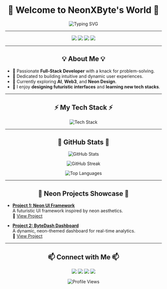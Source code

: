 <!-- GitHub Stylish Profile for NeonXByte -->
<h1 align="center">🌌 Welcome to NeonXByte's World 🌌</h1>

<p align="center">
  <img src="https://readme-typing-svg.herokuapp.com?font=Fira+Code&size=25&duration=2000&pause=1000&center=true&vCenter=true&width=435&lines=Full-Stack+Developer;Open+Source+Enthusiast;Tech+Innovator;Neon+Dreamer" alt="Typing SVG">
</p>

---

<p align="center">
  <a href="https://github.com/NeonXByte"><img src="https://img.shields.io/badge/-GitHub-181717?style=flat-square&logo=github"></a>
  <a href="https://twitter.com/NeonXByte"><img src="https://img.shields.io/badge/-Twitter-1DA1F2?style=flat-square&logo=twitter&logoColor=white"></a>
  <a href="https://linkedin.com/in/NeonXByte"><img src="https://img.shields.io/badge/-LinkedIn-0077B5?style=flat-square&logo=linkedin"></a>
  <a href="mailto:neonxbyte@example.com"><img src="https://img.shields.io/badge/-Email-D14836?style=flat-square&logo=gmail&logoColor=white"></a>
</p>

---

<h2 align="center">💡 About Me 💡</h2>

- 🚀 Passionate **Full-Stack Developer** with a knack for problem-solving.
- 🌟 Dedicated to building intuitive and dynamic user experiences.
- 🌱 Currently exploring **AI**, **Web3**, and **Neon Design**.
- 🧩 I enjoy **designing futuristic interfaces** and **learning new tech stacks**.

---

<h2 align="center">⚡ My Tech Stack ⚡</h2>

<p align="center">
  <img src="https://skillicons.dev/icons?i=html,css,js,ts,react,nodejs,express,python,django,java,spring,git,github,linux,figma,vscode" alt="Tech Stack">
</p>

---

<h2 align="center">🌌 GitHub Stats 🌌</h2>

<p align="center">
  <img src="https://github-readme-stats.vercel.app/api?username=NeonXByte&show_icons=true&theme=tokyonight" alt="GitHub Stats">
</p>

<p align="center">
  <img src="https://github-readme-streak-stats.herokuapp.com/?user=NeonXByte&theme=tokyonight" alt="GitHub Streak">
</p>

<p align="center">
  <img src="https://github-readme-stats.vercel.app/api/top-langs/?username=NeonXByte&layout=compact&theme=tokyonight" alt="Top Languages">
</p>

---

<h2 align="center">🎨 Neon Projects Showcase 🎨</h2>

- **[Project 1: Neon UI Framework](#)**  
  A futuristic UI framework inspired by neon aesthetics.  
  🔗 [View Project](https://github.com/NeonXByte/Neon-UI-Framework)

- **[Project 2: ByteDash Dashboard](#)**  
  A dynamic, neon-themed dashboard for real-time analytics.  
  🔗 [View Project](https://github.com/NeonXByte/ByteDash-Dashboard)

---

<h2 align="center">📫 Connect with Me 📫</h2>

<p align="center">
  <a href="https://linkedin.com/in/NeonXByte"><img src="https://img.shields.io/badge/LinkedIn-0077B5?style=for-the-badge&logo=linkedin&logoColor=white"></a>
  <a href="https://twitter.com/NeonXByte"><img src="https://img.shields.io/badge/Twitter-1DA1F2?style=for-the-badge&logo=twitter&logoColor=white"></a>
  <a href="mailto:neonxbyte@example.com"><img src="https://img.shields.io/badge/Email-D14836?style=for-the-badge&logo=gmail&logoColor=white"></a>
  <a href="https://github.com/NeonXByte"><img src="https://img.shields.io/badge/GitHub-181717?style=for-the-badge&logo=github&logoColor=white"></a>
</p>

<p align="center">
  <img src="https://komarev.com/ghpvc/?username=NeonXByte&style=flat-square&color=blue" alt="Profile Views">
</p>
